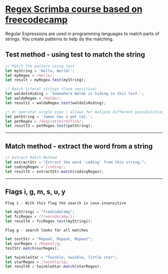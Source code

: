 # [Regex Scrimba course based on freecodecamp](https://scrimba.com/course/gregularexpressions)

Regular Expressions are used in programming languages to match parts of strings. You create patterns to help do the matching.

## Test method - using test to match the string

```js
// Match the pattern using test
let myString = 'Hello, World!';
let myRegex = /Hello/;
let result = myRegex.test(myString);

// Match literal strings (Case sensitive)
let waldoIsHiding = 'Somewhere Waldo is hiding in this text.';
let waldoRegex = /Waldo/;
let result2 = waldoRegex.test(waldoIsHiding);

// Or operator single pipe | allows for mutiple different possibilities
let petString = 'James has a pet cat.';
let petRegex = /dog|cat|bird|fish/;
let result3 = petRegex.test(petString); 
```
****

## Match method - extract the word from a string
```js
// Extract Match Method
let extractStr = "Extract the word 'coding' from this string.";
let codingRegex = /coding/; 
let result5 = extractStr.match(codingRegex); 
```

****
## Flags i, g, m, s, u, y
`Flag i - With this flag the search is case-insensitive`
```js
let myStringi = "freeCodeCamp";
let fccRegex = /freecodecamp/i; 
let result4 = fccRegex.test(myStringi); 
```

`Flag g - search looks for all matches`
```js
let testStr = "Repeat, Repeat, Repeat";
let ourRegex = /Repeat/g;
testStr.match(ourRegex);

let twinkleStar = "Twinkle, twinkle, little star";
let starRegex = /twinkle/ig;
let result6 = twinkleStar.match(starRegex); 
```
